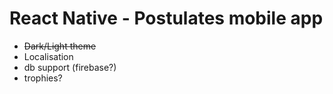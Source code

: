 # React Native - Postulates mobile app

<ul>
<li> <strike>Dark/Light theme</strike>
<li> Localisation
<li> db support (firebase?)
<li> trophies?
</ul>



